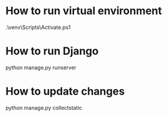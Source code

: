 # How to run virtual environment

.\venv\Scripts\Activate.ps1

# How to run Django

python manage.py runserver

# How to update changes

python manage.py collectstatic